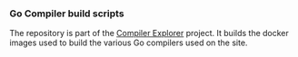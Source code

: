 ### Go Compiler build scripts

The repository is part of the [Compiler Explorer](https://godbolt.org/) project. It builds
the docker images used to build the various Go compilers used on the site.
